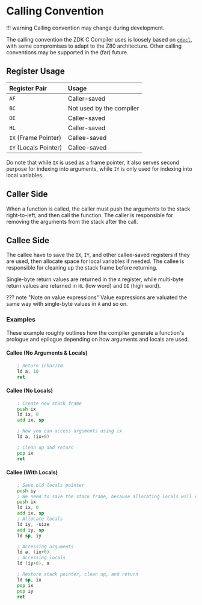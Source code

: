 # Calling Convention

!!! warning
    Calling convention may change during development.

The calling convention the ZDK C Compiler uses is loosely based on [`cdecl`](https://en.wikipedia.org/wiki/X86_calling_conventions#cdecl), with some compromises to adapt to the Z80 architecture. Other calling conventions may be supported in the (far) future.

## Register Usage
| Register Pair         | Usage                    |
| :-------------------- | :----------------------- |
| `AF`                  | Caller-saved             |
| `BC`                  | Not used by the compiler |
| `DE`                  | Caller-saved             |
| `HL`                  | Caller-saved             |
| `IX` (Frame Pointer)  | Callee-saved             |
| `IY` (Locals Pointer) | Callee-saved             |

Do note that while `IX` is used as a frame pointer, it also serves second purpose for indexing into arguments, while `IY` is only used for indexing into local variables.

## Caller Side
When a function is called, the caller must push the arguments to the stack right-to-left, and then call the function. The caller is responsible for removing the arguments from the stack after the call.

## Callee Side
The callee have to save the `IX`, `IY`, and other callee-saved registers if they are used, then allocate space for local variables if needed. The callee is responsible for cleaning up the stack frame before returning.

Single-byte return values are returned in the `A` register, while multi-byte return values are returned in `HL` (low word) and `DE` (high word).

??? note "Note on value expressions"
    Value expressions are valuated the same way with single-byte values in `A` and so on.

### Examples
These example roughly outlines how the compiler generate a function's prologue and epilogue depending on how arguments and locals are used.

#### Callee (No Arguments & Locals)
```asm
    ; Return (char)10
    ld a, 10
    ret
```

#### Callee (No Locals)
```asm
    ; Create new stack frame
    push ix
    ld ix, 0
    add ix, sp

    ; Now you can access arguments using ix
    ld a, (ix+0)

    ; Clean up and return
    pop ix
    ret
```

#### Callee (With Locals)
```asm
    ; Save old locals pointer
    push iy
    ; We need to save the stack frame, because allocating locals will require saving where it was into ix
    push ix
    ld ix, 0
    add ix, sp
    ; Allocate locals
    ld iy, -size
    add iy, sp
    ld sp, iy

    ; Accessing arguments
    ld a, (ix+0)
    ; Accessing locals
    ld (iy+0), a

    ; Restore stack pointer, clean up, and return
    ld sp, ix
    pop ix
    pop iy
    ret
```
